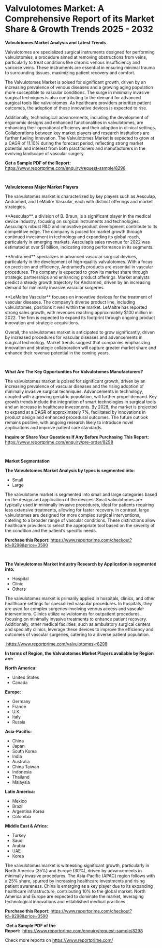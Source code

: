 <p><h1>Valvulotomes Market: A Comprehensive Report of its Market Share & Growth Trends 2025 - 2032</h1></p><p><strong>Valvulotomes Market Analysis and Latest Trends</strong></p>
<p><p>Valvulotomes are specialized surgical instruments designed for performing valvulotomies, a procedure aimed at removing obstructions from veins, particularly to treat conditions like chronic venous insufficiency and varicose veins. These instruments are essential in ensuring minimal trauma to surrounding tissues, maximizing patient recovery and comfort.</p><p>The Valvulotomes Market is poised for significant growth, driven by an increasing prevalence of venous diseases and a growing aging population more susceptible to vascular conditions. The surge in minimally invasive surgical techniques is also contributing to the demand for advanced surgical tools like valvulotomes. As healthcare providers prioritize patient outcomes, the adoption of these innovative devices is expected to rise.</p><p>Additionally, technological advancements, including the development of ergonomic designs and enhanced functionalities in valvulotomes, are enhancing their operational efficiency and their adoption in clinical settings. Collaborations between key market players and research institutions are further fueling innovation. The Valvulotomes Market is expected to grow at a CAGR of 11.10% during the forecast period, reflecting strong market potential and interest from both practitioners and manufacturers in the evolving landscape of vascular surgery.</p></p>
<p><strong>Get a Sample PDF of the Report:&nbsp;</strong> <a href="https://www.reportprime.com/enquiry/request-sample/8298?utm_campaign=2759&utm_medium=2&utm_source=Github&utm_content=ia&utm_term=19032025&utm_id=valvulotomes">https://www.reportprime.com/enquiry/request-sample/8298</a></p>
<p>&nbsp;</p>
<p><strong>Valvulotomes Major Market Players</strong></p>
<p><p>The valvulotomes market is characterized by key players such as Aesculap, Andramed, and LeMaitre Vascular, each with distinct offerings and market strategies.</p><p>**Aesculap**, a division of B. Braun, is a significant player in the medical device industry, focusing on surgical instruments and technologies. Aesculap's robust R&D and innovative product development contribute to its competitive edge. The company is poised for market growth through continued investment in technology and expanding its global reach, particularly in emerging markets. Aesculap’s sales revenue for 2022 was estimated at over $1 billion, indicating strong performance in its segments.</p><p>**Andramed** specializes in advanced vascular surgical devices, particularly in the development of high-quality valvulotomes. With a focus on precision and efficiency, Andramed’s products are essential in vascular procedures. The company is expected to grow its market share through strategic partnerships and enhancing product offerings. Market analysts predict a steady growth trajectory for Andramed, driven by an increasing demand for minimally invasive vascular surgeries.</p><p>**LeMaitre Vascular** focuses on innovative devices for the treatment of vascular diseases. The company’s diverse product line, including valvulotomes, positions it well within the market. LeMaitre has reported strong sales growth, with revenues reaching approximately $100 million in 2022. The firm is expected to expand its footprint through ongoing product innovation and strategic acquisitions.</p><p>Overall, the valvulotomes market is anticipated to grow significantly, driven by increased procedures for vascular diseases and advancements in surgical technology. Market trends suggest that companies emphasizing innovation and strategic collaboration will capture greater market share and enhance their revenue potential in the coming years.</p></p>
<p>&nbsp;</p>
<p><strong>What Are The Key Opportunities For Valvulotomes Manufacturers?</strong></p>
<p><p>The valvulotomes market is poised for significant growth, driven by an increasing prevalence of vascular diseases and the rising adoption of minimally invasive surgical techniques. Advancements in technology, coupled with a growing geriatric population, will further propel demand. Key growth trends include the integration of smart technologies in surgical tools and an increase in healthcare investments. By 2028, the market is projected to expand at a CAGR of approximately 7%, facilitated by innovations in product design and enhanced procedural outcomes. The future outlook remains positive, with ongoing research likely to introduce novel applications and improve patient care standards.</p></p>
<p><strong>Inquire or Share Your Questions If Any Before Purchasing This Report:</strong> <a href="https://www.reportprime.com/enquiry/pre-order/8298?utm_campaign=2759&utm_medium=2&utm_source=Github&utm_content=ia&utm_term=19032025&utm_id=valvulotomes">https://www.reportprime.com/enquiry/pre-order/8298</a></p>
<p>&nbsp;</p>
<p><strong>Market Segmentation</strong></p>
<p><strong>The Valvulotomes Market Analysis by types is segmented into:</strong></p>
<p><ul><li>Small</li><li>Large</li></ul></p>
<p><p>The valvulotome market is segmented into small and large categories based on the design and application of the devices. Small valvulotomes are typically used in minimally invasive procedures, ideal for patients requiring less extensive treatments, allowing for faster recovery. In contrast, large valvulotomes are designed for more complex surgical interventions, catering to a broader range of vascular conditions. These distinctions allow healthcare providers to select the appropriate tool based on the severity of the condition and the patient’s specific needs.</p></p>
<p><strong>Purchase this Report:&nbsp;</strong><a href="https://www.reportprime.com/checkout?id=8298&price=3590&utm_campaign=2759&utm_medium=2&utm_source=Github&utm_content=ia&utm_term=19032025&utm_id=valvulotomes">https://www.reportprime.com/checkout?id=8298&price=3590</a></p>
<p>&nbsp;</p>
<p><strong>The Valvulotomes Market Industry Research by Application is segmented into:</strong></p>
<p><ul><li>Hospital</li><li>Clinic</li><li>Others</li></ul></p>
<p><p>The valvulotomes market is primarily applied in hospitals, clinics, and other healthcare settings for specialized vascular procedures. In hospitals, they are used for complex surgeries involving venous access and vascular interventions. Clinics utilize valvulotomes for outpatient procedures, focusing on minimally invasive treatments to enhance patient recovery. Additionally, other medical facilities, such as ambulatory surgical centers and specialty clinics, leverage these devices to improve the efficiency and outcomes of vascular surgeries, catering to a diverse patient population.</p></p>
<p><a href="https://www.reportprime.com/valvulotomes-r8298?utm_campaign=2759&utm_medium=2&utm_source=Github&utm_content=ia&utm_term=19032025&utm_id=valvulotomes">&nbsp;https://www.reportprime.com/valvulotomes-r8298</a></p>
<p><strong>In terms of Region, the Valvulotomes Market Players available by Region are:</strong></p>
<p>
    <p> <strong> North America: </strong>
        <ul>
            <li>United States</li>
            <li>Canada</li>
        </ul>
        </p> 
    <p> <strong> Europe: </strong>
        <ul>
            <li>Germany</li>
            <li>France</li>
            <li>U.K.</li>
            <li>Italy</li>
            <li>Russia</li>
        </ul>
        </p> 
    <p> <strong> Asia-Pacific: </strong>
        <ul>
            <li>China</li>
            <li>Japan</li>
            <li>South Korea</li>
            <li>India</li>
            <li>Australia</li>
            <li>China Taiwan</li>
            <li>Indonesia</li>
            <li>Thailand</li>
            <li>Malaysia</li>
        </ul>
        </p> 
    <p> <strong> Latin America: </strong>
        <ul>
            <li>Mexico</li>
            <li>Brazil</li>
            <li>Argentina Korea</li>
            <li>Colombia</li>
        </ul>
        </p> 
    <p> <strong> Middle East & Africa: </strong>
        <ul>
            <li>Turkey</li>
            <li>Saudi</li>
            <li>Arabia</li>
            <li>UAE</li>
            <li>Korea</li>
        </ul>
    </p>
    </p>
<p><p>The valvulotomes market is witnessing significant growth, particularly in North America (35%) and Europe (30%), driven by advancements in minimally invasive procedures. The Asia-Pacific (APAC) region follows with a 25% share, spurred by increasing healthcare investments and rising patient awareness. China is emerging as a key player due to its expanding healthcare infrastructure, contributing 10% to the global market. North America and Europe are expected to dominate the market, leveraging technological innovations and established medical practices.</p></p>
<p><strong>Purchase this Report: </strong><a href="https://www.reportprime.com/checkout?id=8298&price=3590&utm_campaign=2759&utm_medium=2&utm_source=Github&utm_content=ia&utm_term=19032025&utm_id=valvulotomes">https://www.reportprime.com/checkout?id=8298&price=3590</a></p>
<p>&nbsp;<strong>Get a Sample PDF of the Report:&nbsp;&nbsp;</strong><a href="https://www.reportprime.com/enquiry/request-sample/8298?utm_campaign=2759&utm_medium=2&utm_source=Github&utm_content=ia&utm_term=19032025&utm_id=valvulotomes">https://www.reportprime.com/enquiry/request-sample/8298</a></p>
<p><strong></strong></p>
<p>Check more reports on <a href="https://www.reportprime.com/?utm_campaign=2759&utm_medium=2&utm_source=Github&utm_content=ia&utm_term=19032025&utm_id=valvulotomes">https://www.reportprime.com/</a></p>